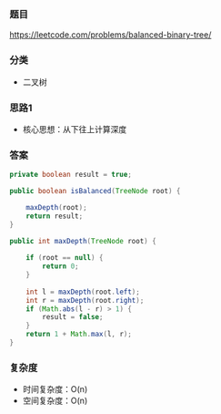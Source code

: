 ### 题目
https://leetcode.com/problems/balanced-binary-tree/

### 分类
* 二叉树

### 思路1
* 核心思想：从下往上计算深度

### 答案
```java
private boolean result = true;

public boolean isBalanced(TreeNode root) {

    maxDepth(root);
    return result;
}

public int maxDepth(TreeNode root) {
    
    if (root == null) {
        return 0;
    }
    
    int l = maxDepth(root.left);
    int r = maxDepth(root.right);
    if (Math.abs(l - r) > 1) {
        result = false;
    }
    return 1 + Math.max(l, r);
}
```

### 复杂度
* 时间复杂度：O(n)
* 空间复杂度：O(n)

